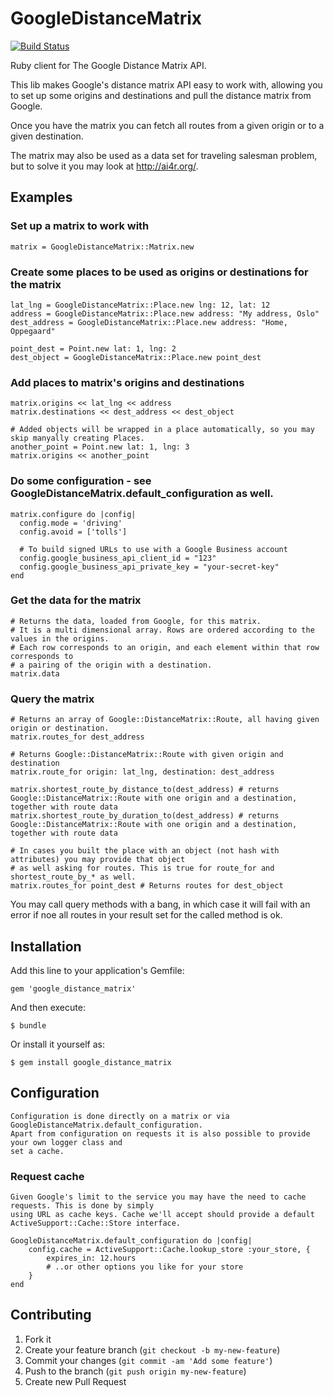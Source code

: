 # GoogleDistanceMatrix

[![Build Status](https://travis-ci.org/Skalar/google_distance_matrix.svg?branch=master)](https://travis-ci.org/Skalar/google_distance_matrix)

Ruby client for The Google Distance Matrix API.

This lib makes Google's distance matrix API easy to work with,
allowing you to set up some origins and destinations and
pull the distance matrix from Google.

Once you have the matrix you can fetch all routes from a given
origin or to a given destination.

The matrix may also be used as a data set for traveling salesman problem,
but to solve it you may look at http://ai4r.org/.




## Examples

### Set up a matrix to work with

    matrix = GoogleDistanceMatrix::Matrix.new

### Create some places to be used as origins or destinations for the matrix

    lat_lng = GoogleDistanceMatrix::Place.new lng: 12, lat: 12
    address = GoogleDistanceMatrix::Place.new address: "My address, Oslo"
    dest_address = GoogleDistanceMatrix::Place.new address: "Home, Oppegaard"

    point_dest = Point.new lat: 1, lng: 2
    dest_object = GoogleDistanceMatrix::Place.new point_dest

### Add places to matrix's origins and destinations

    matrix.origins << lat_lng << address
    matrix.destinations << dest_address << dest_object

    # Added objects will be wrapped in a place automatically, so you may skip manyally creating Places.
    another_point = Point.new lat: 1, lng: 3
    matrix.origins << another_point

### Do some configuration - see GoogleDistanceMatrix.default_configuration as well.

    matrix.configure do |config|
      config.mode = 'driving'
      config.avoid = ['tolls']

      # To build signed URLs to use with a Google Business account
      config.google_business_api_client_id = "123"
      config.google_business_api_private_key = "your-secret-key"
    end

### Get the data for the matrix

    # Returns the data, loaded from Google, for this matrix.
    # It is a multi dimensional array. Rows are ordered according to the values in the origins.
    # Each row corresponds to an origin, and each element within that row corresponds to
    # a pairing of the origin with a destination.
    matrix.data

### Query the matrix

    # Returns an array of Google::DistanceMatrix::Route, all having given origin or destination.
    matrix.routes_for dest_address

    # Returns Google::DistanceMatrix::Route with given origin and destination
    matrix.route_for origin: lat_lng, destination: dest_address

    matrix.shortest_route_by_distance_to(dest_address) # returns Google::DistanceMatrix::Route with one origin and a destination, together with route data
    matrix.shortest_route_by_duration_to(dest_address) # returns Google::DistanceMatrix::Route with one origin and a destination, together with route data

    # In cases you built the place with an object (not hash with attributes) you may provide that object
    # as well asking for routes. This is true for route_for and shortest_route_by_* as well.
    matrix.routes_for point_dest # Returns routes for dest_object

You may call query methods with a bang, in which case it will fail with an error if noe all routes in your result set for the called method is ok.





## Installation

Add this line to your application's Gemfile:

    gem 'google_distance_matrix'

And then execute:

    $ bundle

Or install it yourself as:

    $ gem install google_distance_matrix




## Configuration

    Configuration is done directly on a matrix or via GoogleDistanceMatrix.default_configuration.
    Apart from configuration on requests it is also possible to provide your own logger class and
    set a cache.

### Request cache

    Given Google's limit to the service you may have the need to cache requests. This is done by simply
    using URL as cache keys. Cache we'll accept should provide a default ActiveSupport::Cache::Store interface.

    GoogleDistanceMatrix.default_configuration do |config|
        config.cache = ActiveSupport::Cache.lookup_store :your_store, {
            expires_in: 12.hours
            # ..or other options you like for your store
        }
    end



## Contributing

1. Fork it
2. Create your feature branch (`git checkout -b my-new-feature`)
3. Commit your changes (`git commit -am 'Add some feature'`)
4. Push to the branch (`git push origin my-new-feature`)
5. Create new Pull Request
